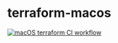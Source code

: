 # terraform-macos

[![macOS terraform CI workflow](https://github.com/githubfoam/terraform-macos/actions/workflows/macos-workflow.yml/badge.svg?branch=main)](https://github.com/githubfoam/terraform-macos/actions/workflows/macos-workflow.yml)
